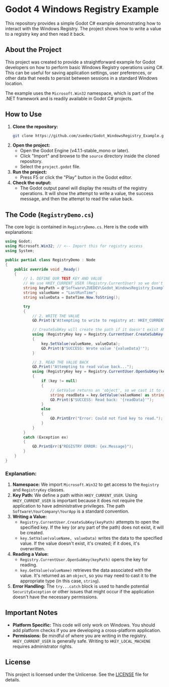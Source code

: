 # Godot 4 Windows Registry Example

This repository provides a simple Godot C# example demonstrating how to interact with the Windows Registry. The project shows how to write a value to a registry key and then read it back.

## About the Project

This project was created to provide a straightforward example for Godot developers on how to perform basic Windows Registry operations using C#. This can be useful for saving application settings, user preferences, or other data that needs to persist between sessions in a standard Windows location.

The example uses the `Microsoft.Win32` namespace, which is part of the .NET framework and is readily available in Godot C# projects.

## How to Use

1.  **Clone the repository:**
    ```bash
    git clone https://github.com/zuedev/Godot_WindowsRegistry_Example.git
    ```
2.  **Open the project:**
    - Open the Godot Engine (v4.1.1-stable_mono or later).
    - Click "Import" and browse to the `source` directory inside the cloned repository.
    - Select the `project.godot` file.
3.  **Run the project:**
    - Press F5 or click the "Play" button in the Godot editor.
4.  **Check the output:**
    - The Godot output panel will display the results of the registry operations. It will show the attempt to write a value, the success message, and then the attempt to read the value back.

## The Code (`RegistryDemo.cs`)

The core logic is contained in `RegistryDemo.cs`. Here is the code with explanations:

```csharp
using Godot;
using Microsoft.Win32; // <-- Import this for registry access
using System;

public partial class RegistryDemo : Node
{
    public override void _Ready()
    {
        // 1. DEFINE OUR TEST KEY AND VALUE
        // We use HKEY_CURRENT_USER (Registry.CurrentUser) so we don't need admin rights.
        string keyPath = @"Software\ZUEDEV\Godot_WindowsRegistry_Example"; // A safe path for testing
        string valueName = "LastRunTime";
        string valueData = DateTime.Now.ToString();

        try
        {
            // 2. WRITE THE VALUE
            GD.Print($"Attempting to write to registry at: HKEY_CURRENT_USER\{keyPath}");

            // CreateSubKey will create the path if it doesn't exist AND open it for writing.
            using (RegistryKey key = Registry.CurrentUser.CreateSubKey(keyPath))
            {
                key.SetValue(valueName, valueData);
                GD.Print($"SUCCESS: Wrote value '{valueData}'");
            }

            // 3. READ THE VALUE BACK
            GD.Print("Attempting to read value back...");
            using (RegistryKey key = Registry.CurrentUser.OpenSubKey(keyPath))
            {
                if (key != null)
                {
                    // GetValue returns an 'object', so we cast it to a string.
                    string readData = key.GetValue(valueName) as string;
                    GD.Print($"SUCCESS: Read back: '{readData}'");
                }
                else
                {
                    GD.PrintErr("Error: Could not find key to read.");
                }
            }
        }
        catch (Exception ex)
        {
            GD.PrintErr($"REGISTRY ERROR: {ex.Message}");
        }
    }
}
```

### Explanation:

1.  **Namespace:** We import `Microsoft.Win32` to get access to the `Registry` and `RegistryKey` classes.
2.  **Key Path:** We define a path within `HKEY_CURRENT_USER`. Using `HKEY_CURRENT_USER` is important because it does not require the application to have administrative privileges. The path `Software\YourCompany\YourApp` is a standard convention.
3.  **Writing a Value:**
    - `Registry.CurrentUser.CreateSubKey(keyPath)` attempts to open the specified key. If the key (or any part of the path) does not exist, it will be created.
    - `key.SetValue(valueName, valueData)` writes the data to the specified value. If the value doesn't exist, it's created; if it does, it's overwritten.
4.  **Reading a Value:**
    - `Registry.CurrentUser.OpenSubKey(keyPath)` opens the key for reading.
    - `key.GetValue(valueName)` retrieves the data associated with the value. It's returned as an `object`, so you may need to cast it to the appropriate type (in this case, `string`).
5.  **Error Handling:** The `try...catch` block is used to handle potential `SecurityException` or other issues that might occur if the application doesn't have the necessary permissions.

## Important Notes

-   **Platform Specific:** This code will only work on Windows. You should add platform checks if you are developing a cross-platform application.
-   **Permissions:** Be mindful of where you are writing in the registry. `HKEY_CURRENT_USER` is generally safe. Writing to `HKEY_LOCAL_MACHINE` requires administrator rights.

## License

This project is licensed under the Unlicense. See the [LICENSE](LICENSE) file for details.
